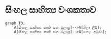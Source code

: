 # සිංහල සාහිත්‍ය වංශකතාව

```mermaid
graph TD;
    A[සිංහල සාහිත්‍ය කෘති සහ මූලාශ්‍ර]-->A[ශිලා ලිපි];
    A[සිංහල සාහිත්‍ය කෘති සහ මූලාශ්‍ර]-->A[හෙළ අටුවා];
```
